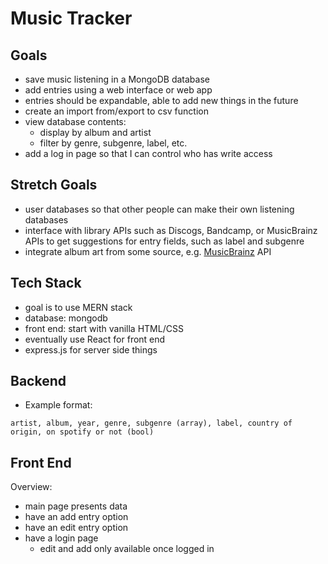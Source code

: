 # Music Tracker

## Goals

- save music listening in a MongoDB database
- add entries using a web interface or web app
- entries should be expandable, able to add new things in the future
- create an import from/export to csv function
- view database contents:
  - display by album and artist
  - filter by genre, subgenre, label, etc.
- add a log in page so that I can control who has write access

## Stretch Goals

- user databases so that other people can make their own listening databases
- interface with library APIs such as Discogs, Bandcamp, or MusicBrainz APIs to get suggestions for entry fields, such as label and subgenre
- integrate album art from some source, e.g. [MusicBrainz](https://musicbrainz.org/doc/Cover_Art_Archive/API) API

## Tech Stack

- goal is to use MERN stack
- database: mongodb
- front end: start with vanilla HTML/CSS
- eventually use React for front end
- express.js for server side things

## Backend

- Example format:

```csv
artist, album, year, genre, subgenre (array), label, country of origin, on spotify or not (bool)
```

## Front End

Overview:

- main page presents data
- have an add entry option
- have an edit entry option
- have a login page
  - edit and add only available once logged in
